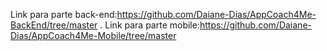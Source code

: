 Link para parte back-end:https://github.com/Daiane-Dias/AppCoach4Me-BackEnd/tree/master .
Link para parte mobile:https://github.com/Daiane-Dias/AppCoach4Me-Mobile/tree/master
